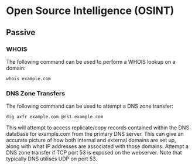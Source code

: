 # Open Source Intelligence (OSINT)

## Passive

### WHOIS

The following command can be used to perform a WHOIS lookup on a domain:

`whois example.com`


### DNS Zone Transfers

The following command can be used to attempt a DNS zone transfer:

`dig axfr example.com @ns1.example.com`

This will attempt to access replicate/copy records contained within the DNS database for example.com from the primary DNS server.  This can give an accurate picture of how both internal and external domains are set up, along with what IP addresses are associated with those domains.  Attempt a DNS zone transfer if TCP port 53 is exposed on the webserver.  Note that typically DNS utilises UDP on port 53.


